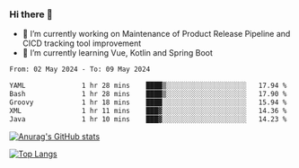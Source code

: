 ### Hi there 👋

- 🔭 I’m currently working on Maintenance of Product Release Pipeline and CICD tracking tool improvement
- 🌱 I’m currently learning Vue, Kotlin and Spring Boot

<!--START_SECTION:waka-->

```txt
From: 02 May 2024 - To: 09 May 2024

YAML              1 hr 28 mins    ████▒░░░░░░░░░░░░░░░░░░░░   17.94 %
Bash              1 hr 28 mins    ████▒░░░░░░░░░░░░░░░░░░░░   17.90 %
Groovy            1 hr 18 mins    ████░░░░░░░░░░░░░░░░░░░░░   15.94 %
XML               1 hr 11 mins    ███▓░░░░░░░░░░░░░░░░░░░░░   14.36 %
Java              1 hr 10 mins    ███▓░░░░░░░░░░░░░░░░░░░░░   14.23 %
```

<!--END_SECTION:waka-->

[![Anurag's GitHub stats](https://github-readme-stats.vercel.app/api?username=yunhao981&show_icons=true&theme=solarized-dark)](https://github.com/anuraghazra/github-readme-stats)

[![Top Langs](https://github-readme-stats.vercel.app/api/top-langs/?username=yunhao981&theme=solarized-dark&layout=compact)](https://github.com/anuraghazra/github-readme-stats)

<!--
**yunhao981/yunhao981** is a ✨ _special_ ✨ repository because its `README.md` (this file) appears on your GitHub profile.

Here are some ideas to get you started:

- 🔭 I’m currently working on Maintenance of Release Pipeline and CICD tracking tool improvement
- 🌱 I’m currently learning Vue, Kotlin and Spring Boot
- 👯 I’m looking to collaborate on ...
- 🤔 I’m looking for help with ...
- 💬 Ask me about ...
- 📫 How to reach me: ...
- 😄 Pronouns: ...
- ⚡ Fun fact: ...
-->


